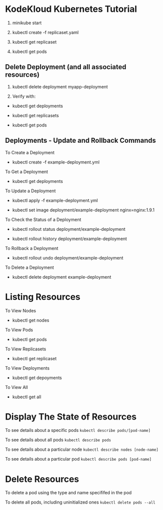 # KodeKloud Kubernetes Tutorial

1. minikube start

2. kubectl create -f replicaset.yaml

3. kubectl get replicaset

4. kubectl get pods

## Delete Deployment (and all associated resources)

1. kubectl delete deployment myapp-deployment

2. Verify with:

- kubectl get deployments

- kubectl get replicasets

- kubectl get pods

## Deployments - Update and Rollback Commands

To Create a Deployment
- kubectl create -f example-deployment.yml

To Get a Deployment
- kubectl get deployments

To Update a Deployment
- kubectl apply -f example-deployment.yml

- kubectl set image deployment/example-deployment nginx=nginx:1.9.1

To Check the Status of a Deployment
- kubectl rollout status deployment/example-deployment

- kubectl rollout history deployment/example-deployment

To Rollback a Deployment
- kubectl rollout undo deployment/example-deployment

To Delete a Deployment
- kubectl delete deployment example-deployment

# Listing Resources

To View Nodes
- kubectl get nodes

To View Pods
- kubectl get pods

To View Replicasets
- kubectl get replicaset

To View Deployments
- kubectl get depoyments

To View All
- kubectl get all

# Display The State of Resources

To see details about a specific pods
`kubectl describe pods/[pod-name]`

To see details about all pods
`kubectl describe pods`

To see details about a particular node
`kubectl describe nodes [node-name]`

To see details about a particular pod
`kubectl describe pods [pod-name]`

# Delete Resources

To delete a pod using the type and name  specififed in the pod

To delete all pods, including uninitialized ones
`kubectl delete pods --all`

